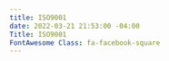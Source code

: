 ```yaml
---
title: ISO9001
date: 2022-03-21 21:53:00 -04:00
Title: ISO9001
FontAwesome Class: fa-facebook-square
---
```


